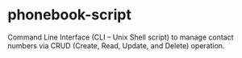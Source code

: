 # phonebook-script
Command Line Interface (CLI – Unix Shell script) to manage contact numbers via CRUD (Create, Read, Update, and Delete) operation.
